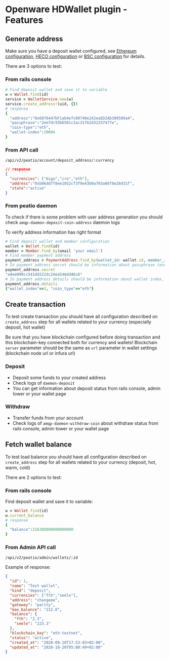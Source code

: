 # Openware HDWallet plugin - Features

## Generate address

Make sure you have a deposit wallet configured, see [Ethereum configuration](./configuration_ethereum.md), [HECO configuration](./configuration_heco.md) or [BSC configuration](./configuration_bsc.md) for details.

There are 3 options to test:

### From rails console

```ruby
# Find deposit wallet and save it to variable
w = Wallet.find(id)
service = WalletService.new(w)
service.create_address!(uid, {})
# response
{
  "address":"0x6876447bF1ab4efc09740e242eaED2Ab389509a4",
  "passphrase":"2ee7dc93b6581c3ac31f62d32257477e",
  "coin-type":"eth",
  "wallet-index":20004
}
```

### From API call

`/api/v2/peatio/account/deposit_address/:currency`

```json
// response
{
  "currencies": ["bigo","cro","eth"],
  "address":"0xb06dd7f8ee1852cf3f9e43b9a703a06f8e28d31f",
  "state":"active"
}
```

### From peatio daemon

To check if there is some problem with user address generation you should check `amqp-daemon-deposit-coin-address` daemon logs

To verify address information has right format
```ruby
# Find deposit wallet and member configuration
wallet = Wallet.find(id)
member = Member.find_by(email 'your email')
# Find member payment address
payment_address = PaymentAddress.find_by(wallet_id: wallet.id, member_id: member.id)
# In payment address secret should be information about passphrase (encrypted password from private key)
payment_address.secret
"a4ee099cc541dd222dc24ea546dd46c6"
# In payment address details should be information about wallet index, and coin type
payment_address.details
{"wallet_index"=>2, "coin_type"=>"eth"}
```

## Create transaction

To test create transaction you should have all configuration described on `create_address` step for all wallets related to your currency (especially deposit, hot wallet)

Be sure that you have blockchain configured before doing transaction and this blockchain-key connected both for currency and wallets!
Blockchain `server` parameter should be the same as `url` parameter in wallet settings (blockchain node url or infura url)

### Deposit

- Deposit some funds to your created address
- Check logs of `daemon-deposit`
- You can get information about deposit status from rails console, admin tower or your wallet page
### Withdraw

- Transfer funds from your account
- Check logs of `amqp-daemon-withdraw-coin` about withdraw status from rails console, admin tower or your wallet page

## Fetch wallet balance
To test load balance you should have all configuration described on `create_address` step for all wallets related to your currency (deposit, hot, warm, cold)

There are 2 options to test:

### From rails console

Find deposit wallet and save it to variable:

```ruby
w = Wallet.find(id)
w.current_balance
# response
{
  "balance":216380800000000000
}
```

### From Admin API call
`/api/v2/peatio/admin/wallets/:id`

Example of response:

```json
{
  "id": 1,
  "name": "Test wallet",
  "kind": "deposit",
  "currencies": ["fth","seele"],
  "address": "changeme",
  "gateway": "parity",
  "max_balance": "212.0",
  "balance": {
    "fth": "2.3",
    "seele": "223.3"
  },
  "blockchain_key": "eth-testnet",
  "status": "active",
  "created_at": "2020-09-10T17:53:03+02:00",
  "updated_at": "2020-10-20T05:00:49+02:00"
}
```